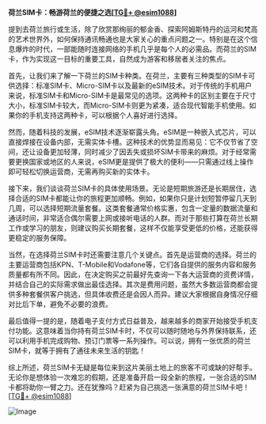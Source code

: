 **荷兰SIM卡：畅游荷兰的便捷之选[[TG💪+ @esim1088](https://t.me/s/esim1088)]**

提到去荷兰旅行或生活，除了欣赏那绚丽的郁金香、探索阿姆斯特丹的运河和梵高的艺术世界外，如何保持通讯畅通也是大家关心的重点问题之一。特别是在这个信息爆炸的时代，一部能随时连接网络的手机几乎是每个人的必需品。而荷兰的SIM卡，作为实现这一目标的重要工具，自然成为游客和移居者关注的焦点。

首先，让我们来了解一下荷兰的SIM卡种类。在荷兰，主要有三种类型的SIM卡可供选择：标准SIM卡、Micro-SIM卡以及最新的eSIM技术。对于传统的手机用户来说，标准SIM卡和Micro-SIM卡是最常见的选项。这两种卡的区别主要在于尺寸大小，标准SIM卡较大，而Micro-SIM卡则更为紧凑，适合现代智能手机使用。如果你的手机支持这两种卡，可以根据个人喜好进行选择。

然而，随着科技的发展，eSIM技术逐渐崭露头角。eSIM是一种嵌入式芯片，可以直接焊接在设备内部，无需实体卡槽。这种技术的优势显而易见：它不仅节省了空间，还让设备更加轻薄，同时减少了因丢失或损坏SIM卡带来的麻烦。对于经常需要更换国家或地区的人来说，eSIM更是提供了极大的便利——只需通过线上操作即可轻松切换运营商，无需再购买新的实体卡。

接下来，我们谈谈荷兰SIM卡的具体使用场景。无论是短期旅游还是长期居住，选择合适的SIM卡都能让你的旅程更加顺畅。例如，如果你只是计划短暂停留几天到几周，可以选择短期流量套餐。这类套餐通常价格实惠，包含一定量的数据流量和通话时间，非常适合偶尔需要上网或接听电话的人群。而对于那些打算在荷兰长期工作或学习的朋友，则建议购买长期套餐，这样不仅能享受更低的价格，还能获得更稳定的服务保障。

当然，在选择荷兰SIM卡时还需要注意几个关键点。首先是运营商的选择。荷兰的主要运营商包括KPN、T-Mobile和Vodafone等，它们各自提供的服务内容和服务质量都有所不同。因此，在决定购买之前最好先查询一下各大运营商的资费详情，并结合自己的实际需求做出最佳选择。其次是费用问题，虽然大多数运营商都会提供多种套餐供客户挑选，但具体收费还是会因人而异。建议大家根据自身情况仔细对比后下单，避免不必要的浪费。

最后值得一提的是，随着电子支付方式日益普及，越来越多的商家开始接受手机支付功能。这意味着当你持有荷兰SIM卡时，不仅可以随时随地与外界保持联系，还可以利用手机完成购物、预订门票等一系列操作。可以说，拥有一张优质的荷兰SIM卡，就等于拥有了通往未来生活的钥匙！

综上所述，荷兰SIM卡无疑是每位来到这片美丽土地上的旅客不可或缺的好帮手。无论你是想体验一次难忘的假期，还是准备开启一段全新的旅程，一张合适的SIM卡都将助你一臂之力。还在犹豫吗？赶紧为自己挑选一张满意的荷兰SIM卡吧！[[TG💪+ @esim1088](https://t.me/s/esim1088)] 

![Image](https://i.postimg.cc/4NQfJmqS/Snipaste-2025-05-13-00-14-12.png)